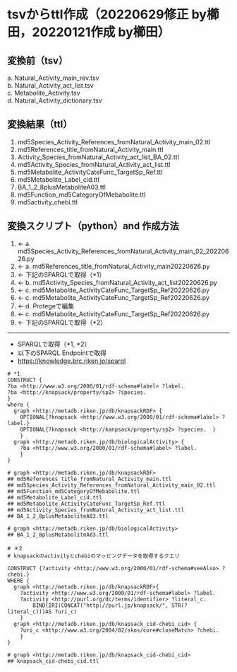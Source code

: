 # tsvからttl作成（20220629修正 by櫛田，20220121作成 by櫛田）
## 変換前（tsv）
a. Natural_Activity_main_rev.tsv  
b. Natural_Activity_act_list.tsv  
c. Metabolite_Activity.tsv  
d. Natural_Activity_dictionary.tsv  

## 変換結果（ttl）
1. md5Species_Activity_References_fromNatural_Activity_main_02.ttl
2. md5References_title_fromNatural_Activity_main.ttl 
3. Activity_Species_fromNatural_Activity_act_list_BA_02.ttl
4. md5Activity_Species_fromNatural_Activity_act_list.ttl
5. md5Metabolite_ActivityCateFunc_TargetSp_Ref.ttl
6. md5Metabolite_Label_cid.ttl
7. BA_1_2_8plusMetaboliteA03.ttl
8. md5Function_md5CategoryOfMebabolite.ttl
9. md5activity_chebi.ttl

## 変換スクリプト（python）and 作成方法
1. <- a. md5Species_Activity_References_fromNatural_Activity_main_02_20220626.py
2. <- a. md5References_title_fromNatural_Activity_main20220626.py
3. <- 下記のSPARQLで取得（*1）
4. <- b. md5Activity_Species_fromNatural_Activity_act_list20220626.py
5. <- c. md5Metabolite_ActivityCateFunc_TargetSp_Ref20220626.py
6. <- c. md5Metabolite_ActivityCateFunc_TargetSp_Ref20220626.py
7. <- d. Protegeで編集
8. <- c. md5Metabolite_ActivityCateFunc_TargetSp_Ref20220626.py
9. <- 下記のSPARQLで取得（*2）

---
* SPARQLで取得（*1, *2）
* 以下のSPARQL Endpointで取得
* https://knowledge.brc.riken.jp/sparql

```
# *1
CONSTRUCT {
?ba <http://www.w3.org/2000/01/rdf-schema#label> ?label. 
?ba <http://knapsack/property/sp2> ?species. 
}
where {
  graph <http://metadb.riken.jp/db/knapsackRDF> {
    OPTIONAL{?knapsack <http://www.w3.org/2000/01/rdf-schema#label> ?label.}
    OPTIONAL{?knapsack <http://kanpsack/property/sp2> ?species.  }
    }  
  graph <http://metadb.riken.jp/db/biologicalActivity> {
    ?ba <http://www.w3.org/2000/01/rdf-schema#label> ?label.  
    }
}

# graph <http://metadb.riken.jp/db/knapsackRDF>
## md5References_title_fromNatural_Activity_main.ttl
## md5Species_Activity_References_fromNatural_Activity_main_02.ttl
## md5Function_md5CategoryOfMebabolite.ttl
## md5Metabolite_Label_cid.ttl
## md5Metabolite_ActivityCateFunc_TargetSp_Ref.ttl
## md5Activity_Species_fromNatural_Activity_act_list.ttl
## BA_1_2_8plusMetaboliteA03.ttl

# graph <http://metadb.riken.jp/db/biologicalActivity>
## BA_1_2_8plusMetaboliteA03.ttl
```

```
# ＊2
# knapsackのactivityとchebiのマッピングデータを取得するクエリ

CONSTRUCT {?activity <http://www.w3.org/2000/01/rdf-schema#seeAlso> ?chebi.}
WHERE {
  graph <http://metadb.riken.jp/db/knapsackRDF>{
	?activity <http://www.w3.org/2000/01/rdf-schema#label> ?label.
    ?activity <http://purl.org/dc/terms/identifier>	?literal_c.
    	BIND(IRI(CONCAT("http://purl.jp/knapsack/", STR(?literal_c)))AS ?uri_c)
    }
  graph <http://metadb.riken.jp/db/knapsack_cid-chebi_cid> {
    ?uri_c <http://www.w3.org/2004/02/skos/core#closeMatch> ?chebi.
    }
} 

# graph <http://metadb.riken.jp/db/knapsack_cid-chebi_cid>
## knapsack_cid-chebi_cid.ttl
```
